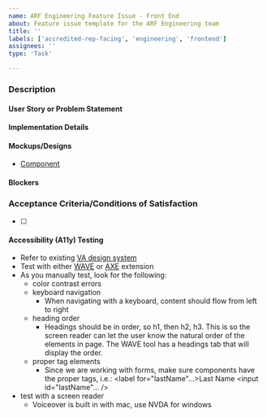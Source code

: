 ```yaml
---
name: ARF Engineering Feature Issue - Front End
about: Feature issue template for the ARF Engineering team
title: ''
labels: ['accredited-rep-facing', 'engineering', 'frontend']
assignees: ''
type: 'Task'

---
```


### Description

#### User Story or Problem Statement
<!-- Outline the user story or the problem being addressed -->

#### Implementation Details
<!-- Describe how the feature or solution should be implemented -->

#### Mockups/Designs
<!-- Include any available mockups or design elements -->
- [ Component ](link)

#### Blockers
<!-- Identify any potential obstacles -->

### Acceptance Criteria/Conditions of Satisfaction
<!-- Specify criteria for ticket completion -->
- [ ] 

#### Accessibility (A11y) Testing 
- Refer to existing [VA design system](https://design.va.gov/components/form/)
- Test with either [WAVE](https://chromewebstore.google.com/detail/wave-evaluation-tool/jbbplnpkjmmeebjpijfedlgcdilocofh?hl=en-US&utm_source=ext_sidebar) or [AXE](https://chromewebstore.google.com/detail/axe-devtools-web-accessib/lhdoppojpmngadmnindnejefpokejbdd?hl=en-US&utm_source=ext_sidebar) extension
- As you manually test, look for the following:
   - color contrast errors
   - keyboard navigation
     - When navigating with a keyboard, content should flow from left to right
   - heading order 
     - Headings should be in order, so h1, then h2, h3. This is so the screen reader can let the user know the natural order of the elements in page. The WAVE tool has a headings tab that will display the order.
   - proper tag elements
     - Since we are working with forms, make sure components have the proper tags, i.e.:
 <label for="lastName"...>Last Name</label> <input id="lastName"... />
- test with a screen reader 
  - Voiceover is built in with mac, use NVDA for windows
